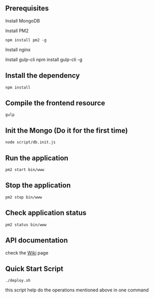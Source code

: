 ## Prerequisites
Install MongoDB

Install PM2

    npm install pm2 -g

Install nginx

Install gulp-cli
    npm install gulp-cli -g

## Install the dependency
    npm install

## Compile the frontend resource
    gulp

## Init the Mongo (Do it for the first time)
    node script/db.init.js

## Run the application
    pm2 start bin/www

## Stop the application
    pm2 stop bin/www

## Check application status
    pm2 status bin/www

## API documentation
check the [Wiki](https://github.com/tmac2470/SnapLabs-Server/wiki) page

## Quick Start Script
    ./deploy.sh
this script help do the operations mentioned above in one command
